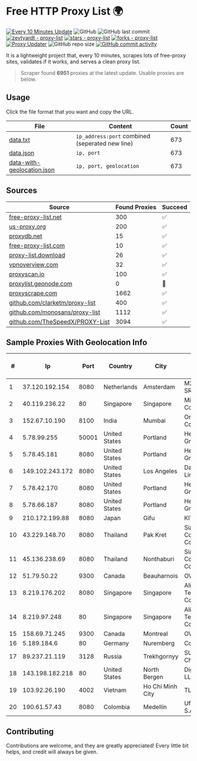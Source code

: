 
# Free HTTP Proxy List 🌍

[![Every 10 Minutes Update](https://github.com/mertguvencli/http-proxy-list/actions/workflows/main.yml/badge.svg?branch=main)](https://github.com/mertguvencli/http-proxy-list/actions/workflows/main.yml)
![GitHub](https://img.shields.io/github/license/mertguvencli/http-proxy-list)
![GitHub last commit](https://img.shields.io/github/last-commit/mertguvencli/http-proxy-list)
[![zevtyardt - proxy-list](https://img.shields.io/static/v1?label=zevtyardt&message=proxy-list&color=blue&logo=github)](https://github.com/zevtyardt/proxy-list "Go to GitHub repo")
[![stars - proxy-list](https://img.shields.io/github/stars/zevtyardt/proxy-list?style=social)](https://github.com/zevtyardt/proxy-list)
[![forks - proxy-list](https://img.shields.io/github/forks/zevtyardt/proxy-list?style=social)](https://github.com/zevtyardt/proxy-list)
[![Proxy Updater](https://github.com/zevtyardt/proxy-list/workflows/Proxy%20Updater/badge.svg)](https://github.com/zevtyardt/proxy-list/actions?query=workflow:"Proxy+Updater")
![GitHub repo size](https://img.shields.io/github/repo-size/zevtyardt/proxy-list)
[![GitHub commit activity](https://img.shields.io/github/commit-activity/m/zevtyardt/proxy-list?logo=commits)](https://github.com/zevtyardt/proxy-list/commits/main)

It is a lightweight project that, every 10 minutes, scrapes lots of free-proxy sites, validates if it works, and serves a clean proxy list.

> Scraper found **6951** proxies at the latest update. Usable proxies are below.

## Usage

Click the file format that you want and copy the URL.

|File|Content|Count|
|----|-------|-----|
|[data.txt](https://raw.githubusercontent.com/mertguvencli/http-proxy-list/main/proxy-list/data.txt)|`ip_address:port` combined (seperated new line)|673|
|[data.json](https://raw.githubusercontent.com/mertguvencli/http-proxy-list/main/proxy-list/data.json)|`ip, port`|673|
|[data-with-geolocation.json](https://raw.githubusercontent.com/mertguvencli/http-proxy-list/main/proxy-list/data-with-geolocation.json)|`ip, port, geolocation`|673|

## Sources

|Source|Found Proxies|Succeed|
|------|-------------|-------|
|[free-proxy-list.net](https://free-proxy-list.net)|300|✅|
|[us-proxy.org](https://www.us-proxy.org)|200|✅|
|[proxydb.net](http://proxydb.net)|15|✅|
|[free-proxy-list.com](https://free-proxy-list.com/?page=&port=&type%5B%5D=http&type%5B%5D=https&up_time=0&search=Search)|10|✅|
|[proxy-list.download](https://www.proxy-list.download/HTTP)|26|✅|
|[vpnoverview.com](https://vpnoverview.com/privacy/anonymous-browsing/free-proxy-servers)|32|✅|
|[proxyscan.io](https://www.proxyscan.io)|100|✅|
|[proxylist.geonode.com](https://proxylist.geonode.com/api/proxy-list?limit=300&page=1&sort_by=lastChecked&sort_type=desc&protocols=http,https)|0|🚫|
|[proxyscrape.com](https://api.proxyscrape.com/v2/?request=displayproxies&protocol=http&timeout=10000&country=all&ssl=all&anonymity=all)|1662|✅|
|[github.com/clarketm/proxy-list](https://raw.githubusercontent.com/clarketm/proxy-list/master/proxy-list-raw.txt)|400|✅|
|[github.com/monosans/proxy-list](https://raw.githubusercontent.com/monosans/proxy-list/main/proxies/http.txt)|1112|✅|
|[github.com/TheSpeedX/PROXY-List](https://raw.githubusercontent.com/TheSpeedX/PROXY-List/master/http.txt)|3094|✅|


## Sample Proxies With Geolocation Info

|#|Ip|Port|Country|City|Internet Service Provider|
|-|--|----|-------|----|-------------------------|
|1|37.120.192.154|8080|Netherlands|Amsterdam|M247 Europe SRL|
|2|40.119.236.22|80|Singapore|Singapore|Microsoft Corporation|
|3|152.67.10.190|8100|India|Mumbai|Oracle Corporation|
|4|5.78.99.255|50001|United States|Portland|Hetzner Online GmbH|
|5|5.78.45.181|8080|United States|Portland|Hetzner Online GmbH|
|6|149.102.243.172|8080|United States|Los Angeles|Datacamp Limited|
|7|5.78.42.170|8080|United States|Portland|Hetzner Online GmbH|
|8|5.78.66.187|8080|United States|Portland|Hetzner Online GmbH|
|9|210.172.199.88|8080|Japan|Gifu|KITAGATA|
|10|43.229.148.70|8080|Thailand|Pak Kret|Siamdata Communication Co.|
|11|45.136.238.69|8080|Thailand|Nonthaburi|Siamdata Communication Co., ltd.|
|12|51.79.50.22|9300|Canada|Beauharnois|OVH SAS|
|13|8.219.176.202|8080|Singapore|Singapore|Alibaba (US) Technology Co., Ltd.|
|14|8.219.97.248|80|Singapore|Singapore|Alibaba (US) Technology Co., Ltd.|
|15|158.69.71.245|9300|Canada|Montreal|OVH SAS|
|16|5.189.184.6|80|Germany|Nuremberg|Contabo GmbH|
|17|89.237.21.119|3128|Russia|Trekhgornyy|SUTTK Chelyabinsk|
|18|143.198.182.218|80|United States|North Bergen|DigitalOcean, LLC|
|19|103.92.26.190|4002|Vietnam|Ho Chi Minh City|TLSOFT|
|20|190.61.57.43|8080|Colombia|Medellín|Ufinet Panama S.A.|



## Contributing

Contributions are welcome, and they are greatly appreciated! Every
little bit helps, and credit will always be given.

